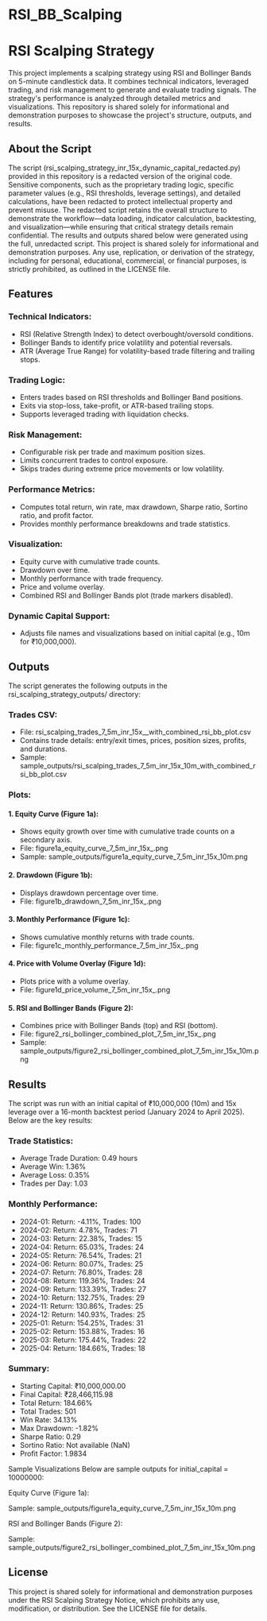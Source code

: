 # RSI_BB_Scalping

# RSI Scalping Strategy
This project implements a scalping strategy using RSI and Bollinger Bands on 5-minute candlestick data. It combines technical indicators, leveraged trading, and risk management to generate and evaluate trading signals. The strategy's performance is analyzed through detailed metrics and visualizations. This repository is shared solely for informational and demonstration purposes to showcase the project's structure, outputs, and results.

## About the Script
The script (rsi_scalping_strategy_inr_15x_dynamic_capital_redacted.py) provided in this repository is a redacted version of the original code. Sensitive components, such as the proprietary trading logic, specific parameter values (e.g., RSI thresholds, leverage settings), and detailed calculations, have been redacted to protect intellectual property and prevent misuse. The redacted script retains the overall structure to demonstrate the workflow—data loading, indicator calculation, backtesting, and visualization—while ensuring that critical strategy details remain confidential. The results and outputs shared below were generated using the full, unredacted script. This project is shared solely for informational and demonstration purposes. Any use, replication, or derivation of the strategy, including for personal, educational, commercial, or financial purposes, is strictly prohibited, as outlined in the LICENSE file.

## Features

### Technical Indicators:
- RSI (Relative Strength Index) to detect overbought/oversold conditions.
- Bollinger Bands to identify price volatility and potential reversals.
- ATR (Average True Range) for volatility-based trade filtering and trailing stops.


### Trading Logic:
- Enters trades based on RSI thresholds and Bollinger Band positions.
- Exits via stop-loss, take-profit, or ATR-based trailing stops.
- Supports leveraged trading with liquidation checks.


### Risk Management:
- Configurable risk per trade and maximum position sizes.
- Limits concurrent trades to control exposure.
- Skips trades during extreme price movements or low volatility.

### Performance Metrics:
- Computes total return, win rate, max drawdown, Sharpe ratio, Sortino ratio, and profit factor.
- Provides monthly performance breakdowns and trade statistics.


### Visualization:
- Equity curve with cumulative trade counts.
- Drawdown over time.
- Monthly performance with trade frequency.
- Price and volume overlay.
- Combined RSI and Bollinger Bands plot (trade markers disabled).


### Dynamic Capital Support:
- Adjusts file names and visualizations based on initial capital (e.g., 10m for ₹10,000,000).



## Outputs
The script generates the following outputs in the rsi_scalping_strategy_outputs/ directory:

### Trades CSV:

- File: rsi_scalping_trades_7_5m_inr_15x_<capital>_with_combined_rsi_bb_plot.csv
- Contains trade details: entry/exit times, prices, position sizes, profits, and durations.
- Sample: sample_outputs/rsi_scalping_trades_7_5m_inr_15x_10m_with_combined_rsi_bb_plot.csv


### Plots:

#### 1. Equity Curve (Figure 1a):
- Shows equity growth over time with cumulative trade counts on a secondary axis.
- File: figure1a_equity_curve_7_5m_inr_15x_<capital>.png
- Sample: sample_outputs/figure1a_equity_curve_7_5m_inr_15x_10m.png


#### 2. Drawdown (Figure 1b):
- Displays drawdown percentage over time.
- File: figure1b_drawdown_7_5m_inr_15x_<capital>.png


#### 3. Monthly Performance (Figure 1c):
- Shows cumulative monthly returns with trade counts.
- File: figure1c_monthly_performance_7_5m_inr_15x_<capital>.png


#### 4. Price with Volume Overlay (Figure 1d):
- Plots price with a volume overlay.
- File: figure1d_price_volume_7_5m_inr_15x_<capital>.png


#### 5. RSI and Bollinger Bands (Figure 2):
- Combines price with Bollinger Bands (top) and RSI (bottom).
- File: figure2_rsi_bollinger_combined_plot_7_5m_inr_15x_<capital>.png
- Sample: sample_outputs/figure2_rsi_bollinger_combined_plot_7_5m_inr_15x_10m.png





## Results
The script was run with an initial capital of ₹10,000,000 (10m) and 15x leverage over a 16-month backtest period (January 2024 to April 2025). Below are the key results:

### Trade Statistics:

- Average Trade Duration: 0.49 hours
- Average Win: 1.36%
- Average Loss: 0.35%
- Trades per Day: 1.03


### Monthly Performance:

- 2024-01: Return: -4.11%, Trades: 100
- 2024-02: Return: 4.78%, Trades: 71
- 2024-03: Return: 22.38%, Trades: 15
- 2024-04: Return: 65.03%, Trades: 24
- 2024-05: Return: 76.54%, Trades: 21
- 2024-06: Return: 80.07%, Trades: 25
- 2024-07: Return: 76.80%, Trades: 28
- 2024-08: Return: 119.36%, Trades: 24
- 2024-09: Return: 133.39%, Trades: 27
- 2024-10: Return: 132.75%, Trades: 29
- 2024-11: Return: 130.86%, Trades: 25
- 2024-12: Return: 140.93%, Trades: 25
- 2025-01: Return: 154.25%, Trades: 31
- 2025-02: Return: 153.88%, Trades: 16
- 2025-03: Return: 175.44%, Trades: 22
- 2025-04: Return: 184.66%, Trades: 18


### Summary:

- Starting Capital: ₹10,000,000.00
- Final Capital: ₹28,466,115.98
- Total Return: 184.66%
- Total Trades: 501
- Win Rate: 34.13%
- Max Drawdown: -1.82%
- Sharpe Ratio: 0.29
- Sortino Ratio: Not available (NaN)
- Profit Factor: 1.9834



Sample Visualizations
Below are sample outputs for initial_capital = 10000000:

Equity Curve (Figure 1a):

Sample: sample_outputs/figure1a_equity_curve_7_5m_inr_15x_10m.png


RSI and Bollinger Bands (Figure 2):

Sample: sample_outputs/figure2_rsi_bollinger_combined_plot_7_5m_inr_15x_10m.png



## License
This project is shared solely for informational and demonstration purposes under the RSI Scalping Strategy Notice, which prohibits any use, modification, or distribution. See the LICENSE file for details.
